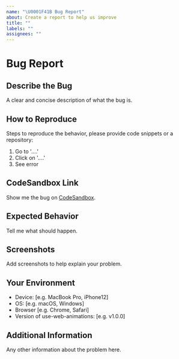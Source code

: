 ```yaml
---
name: "\U0001F41B Bug Report"
about: Create a report to help us improve
title: ""
labels: ""
assignees: ""
---
```


# Bug Report

## Describe the Bug

A clear and concise description of what the bug is.

## How to Reproduce

Steps to reproduce the behavior, please provide code snippets or a repository:

1. Go to '....'
2. Click on '....'
3. See error

## CodeSandbox Link

Show me the bug on [CodeSandbox](https://codesandbox.io).

## Expected Behavior

Tell me what should happen.

## Screenshots

Add screenshots to help explain your problem.

## Your Environment

- Device: [e.g. MacBook Pro, iPhone12]
- OS: [e.g. macOS, Windows]
- Browser [e.g. Chrome, Safari]
- Version of use-web-animations: [e.g. v1.0.0]

## Additional Information

Any other information about the problem here.
